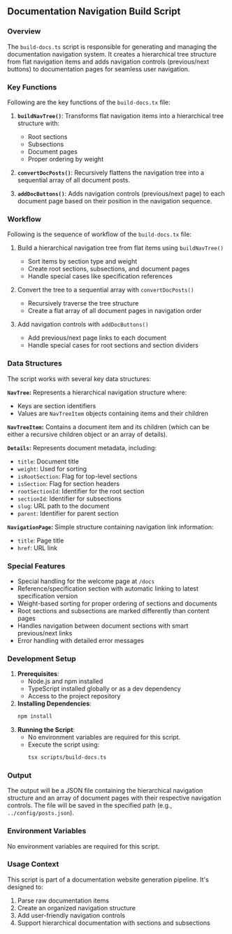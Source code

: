 ## Documentation Navigation Build Script

### Overview

The `build-docs.ts` script is responsible for generating and managing the documentation navigation system. It creates a hierarchical tree structure from flat navigation items and adds navigation controls (previous/next buttons) to documentation pages for seamless user navigation.

### Key Functions
Following are the key functions of the `build-docs.tx` file:
1. **`buildNavTree()`**: Transforms flat navigation items into a hierarchical tree structure with:
    - Root sections
    - Subsections
    - Document pages
    - Proper ordering by weight

2. **`convertDocPosts()`**: Recursively flattens the navigation tree into a sequential array of all document posts.

3. **`addDocButtons()`**: Adds navigation controls (previous/next page) to each document page based on their position in the navigation sequence.

### Workflow
Following is the sequence of workflow of the `build-docs.tx` file:
1. Build a hierarchical navigation tree from flat items using `buildNavTree()`
    - Sort items by section type and weight
    - Create root sections, subsections, and document pages
    - Handle special cases like specification references

2. Convert the tree to a sequential array with `convertDocPosts()`
    - Recursively traverse the tree structure
    - Create a flat array of all document pages in navigation order

3. Add navigation controls with `addDocButtons()`
    - Add previous/next page links to each document
    - Handle special cases for root sections and section dividers

### Data Structures

The script works with several key data structures:

**`NavTree`:** 
Represents a hierarchical navigation structure where:
- Keys are section identifiers
- Values are `NavTreeItem` objects containing items and their children

**`NavTreeItem`:**
Contains a document item and its children (which can be either a recursive children object or an array of details).

**`Details`:**
Represents document metadata, including:
- `title`: Document title
- `weight`: Used for sorting
- `isRootSection`: Flag for top-level sections
- `isSection`: Flag for section headers
- `rootSectionId`: Identifier for the root section
- `sectionId`: Identifier for subsections
- `slug`: URL path to the document
- `parent`: Identifier for parent section

**`NavigationPage`:**
Simple structure containing navigation link information:
- `title`: Page title
- `href`: URL link

### Special Features
- Special handling for the welcome page at `/docs`
- Reference/specification section with automatic linking to latest specification version
- Weight-based sorting for proper ordering of sections and documents
- Root sections and subsections are marked differently than content pages
- Handles navigation between document sections with smart previous/next links
- Error handling with detailed error messages

### Development Setup
1. **Prerequisites**:
   - Node.js and npm installed
   - TypeScript installed globally or as a dev dependency
    - Access to the project repository
2. **Installing Dependencies**:
    ```bash
    npm install
    ```
3. **Running the Script**:
    - No environment variables are required for this script.
    - Execute the script using:
      ```bash
      tsx scripts/build-docs.ts
      ```

### Output
The output will be a JSON file containing the hierarchical navigation structure and an array of document pages with their respective navigation controls. The file will be saved in the specified path (e.g., `../config/posts.json`).

### Environment Variables

No environment variables are required for this script.

### Usage Context

This script is part of a documentation website generation pipeline. It's designed to:

1. Parse raw documentation items
2. Create an organized navigation structure
3. Add user-friendly navigation controls
4. Support hierarchical documentation with sections and subsections
